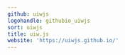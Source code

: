 ```yaml
---
github: uiwjs
logohandle: githubio_uiwjs
sort: uiwjs
title: uiw.js
website: 'https://uiwjs.github.io/'
---
```

